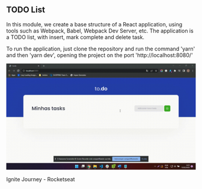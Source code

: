 ## TODO List

In this module, we create a base structure of a React application, using tools such as Webpack, Babel, Webpack Dev Server, etc. The application is a TODO list, with insert, mark complete and delete task.

To run the application, just clone the repository and run the command 'yarn' and then 'yarn dev', opening the project on the port 'http://localhost:8080/'

<img src="./public/TODOLIST.gif" />

Ignite Journey - Rocketseat

